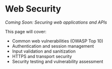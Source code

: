 # Web Security

*Coming Soon: Securing web applications and APIs*

This page will cover:
- Common web vulnerabilities (OWASP Top 10)
- Authentication and session management
- Input validation and sanitization
- HTTPS and transport security
- Security testing and vulnerability assessment